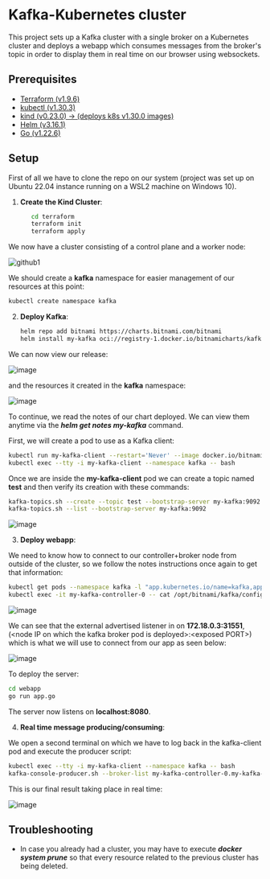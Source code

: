 # Kafka-Kubernetes cluster

This project sets up a Kafka cluster with a single broker on a Kubernetes cluster
and deploys a webapp which consumes messages from the broker's topic in order to
display them in real time on our browser using websockets.

## Prerequisites

- [Terraform (v1.9.6)](https://developer.hashicorp.com/terraform/install?product_intent=terraform)
- [kubectl (v1.30.3)](https://kubernetes.io/docs/tasks/tools/install-kubectl-linux/)
- [kind (v0.23.0) -> (deploys k8s v1.30.0 images)](https://kind.sigs.k8s.io/)
- [Helm (v3.16.1)](https://helm.sh/docs/intro/install/)
- [Go (v1.22.6)](https://go.dev/doc/install)

## Setup

First of all we have to clone the repo on our system (project was set up on Ubuntu 22.04
instance running on a WSL2 machine on Windows 10).

1. **Create the Kind Cluster**:
   ```sh
      cd terraform
      terraform init
      terraform apply
   ```

We now have a cluster consisting of a control plane and a worker node:

![github1](https://github.com/user-attachments/assets/c961adb0-859c-4489-981c-e194ae2c9de0)

We should create a <b>kafka</b> namespace for easier management of our resources at this point:

```sh
kubectl create namespace kafka
```

2. **Deploy Kafka**:
   ```sh
   helm repo add bitnami https://charts.bitnami.com/bitnami
   helm install my-kafka oci://registry-1.docker.io/bitnamicharts/kafka -n kafka -f helm/values.yml
   ```

We can now view our release:

![image](https://github.com/user-attachments/assets/2d4e1f67-7568-493c-b1ad-1810517e8940)

and the resources it created in the <b>kafka</b> namespace:

![image](https://github.com/user-attachments/assets/96061b74-0ed2-4b8b-9658-de17793dc9b7)

To continue, we read the notes of our chart deployed. We can view them anytime via the
<i><b>helm get notes my-kafka</i></b> command.

First, we will create a pod to use as a Kafka client:
```sh
kubectl run my-kafka-client --restart='Never' --image docker.io/bitnami/kafka:3.8.0-debian-12-r5 --namespace kafka --command -- sleep infinity
kubectl exec --tty -i my-kafka-client --namespace kafka -- bash
```
Once we are inside the <b>my-kafka-client</b> pod we can create a topic named <b>test</b>
and then verify its creation with these commands:
```sh
kafka-topics.sh --create --topic test --bootstrap-server my-kafka:9092
kafka-topics.sh --list --bootstrap-server my-kafka:9092
```
![image](https://github.com/user-attachments/assets/949defb3-e3ae-44a4-91f9-b64d8ab537fc)

3. **Deploy webapp**:

We need to know how to connect to our controller+broker node from outside of the cluster,
so we follow the notes instructions once again to get that information:
```sh
kubectl get pods --namespace kafka -l "app.kubernetes.io/name=kafka,app.kubernetes.io/instance=my-kafka"
kubectl exec -it my-kafka-controller-0 -- cat /opt/bitnami/kafka/config/server.properties | grep advertised.listeners
```

![image](https://github.com/user-attachments/assets/c8a0f509-10ae-474f-b7d1-02964a9a7c60)

We can see that the external advertised listener in on <b>172.18.0.3:31551</b>,
(\<node IP on which the kafka broker pod is deployed\>:\<exposed PORT\>) which is
what we will use to connect from our app as seen below:

![image](https://github.com/user-attachments/assets/ce31973d-be48-4480-a3b8-e478be5973b3)

To deploy the server:
```sh
cd webapp
go run app.go
```

The server now listens on <b>localhost:8080</b>.

4. **Real time message producing/consuming**:

We open a second terminal on which we have to log back in the kafka-client pod
and execute the producer script:

```sh
kubectl exec --tty -i my-kafka-client --namespace kafka -- bash
kafka-console-producer.sh --broker-list my-kafka-controller-0.my-kafka-controller-headless.kafka.svc.cluster.local:9092 --topic test
```

This is our final result taking place in real time:

![image](https://github.com/user-attachments/assets/4f218b71-d3de-448d-bb3e-b7ffde192e59)



## Troubleshooting

- In case you already had a cluster, you may have to execute <i><b>docker system prune</b></i>
so that every resource related to the previous cluster has being deleted.





   

